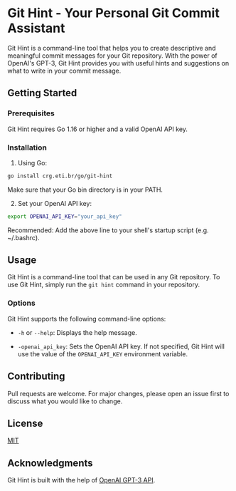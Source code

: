 # Git Hint - Your Personal Git Commit Assistant

Git Hint is a command-line tool that helps you to create descriptive and meaningful commit messages for your Git repository. With the power of OpenAI's GPT-3, Git Hint provides you with useful hints and suggestions on what to write in your commit message.

## Getting Started

### Prerequisites

Git Hint requires Go 1.16 or higher and a valid OpenAI API key.

### Installation

1. Using Go:

```bash
go install crg.eti.br/go/git-hint
```

Make sure that your Go bin directory is in your PATH.

2. Set your OpenAI API key:

```bash
export OPENAI_API_KEY="your_api_key"
```

Recommended: Add the above line to your shell's startup script (e.g. ~/.bashrc).

## Usage

Git Hint is a command-line tool that can be used in any Git repository. To use Git Hint, simply run the `git hint` command in your repository.

### Options

Git Hint supports the following command-line options:

- `-h` or `--help`: Displays the help message.

- `-openai_api_key`: Sets the OpenAI API key. If not specified, Git Hint will use the value of the `OPENAI_API_KEY` environment variable.

## Contributing

Pull requests are welcome. For major changes, please open an issue first to discuss what you would like to change.

## License

[MIT](https://github.com/your_username/git-hint/blob/main/LICENSE)

## Acknowledgments

Git Hint is built with the help of [OpenAI GPT-3 API](https://openai.com/).

